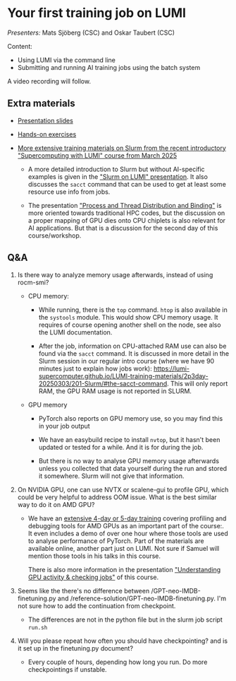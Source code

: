 # Your first training job on LUMI

*Presenters:* Mats Sjöberg (CSC) and Oskar Taubert (CSC)

Content:

-   Using LUMI via the command line
-   Submitting and running AI training jobs using the batch system

A video recording will follow.

<!--
<video src="https://462000265.lumidata.eu/ai-20250527/recordings/03_FirstJob.mp4" controls="controls"></video>
-->


## Extra materials

<!--
More materials will become available during and shortly after the course
-->

-   [Presentation slides](https://462000265.lumidata.eu/ai-20250527/files/LUMI-ai-20250527-03-First_AI_job.pdf)

-   [Hands-on exercises](E03_FirstJob.md)

-   [More extensive training materials on Slurm from the recent introductory "Supercomputing with LUMI" course from March 2025](../2p3day-20250303/index.md)

    -   A more detailed introduction to Slurm but without AI-specific examples is given in the 
        ["Slurm on LUMI" presentation](../2p3day-20250303/M201-Slurm.md).
        It also discusses the `sacct` command that can be used to get at least some resource use info
        from jobs.

    -   The presentation ["Process and Thread Distribution and Binding"](../2p3day-20250303/M202-Binding.md)
        is more oriented towards traditional HPC codes, but the discussion on a proper mapping
        of GPU dies onto CPU chiplets is also relevant for AI applications. But that is a discussion
        for the second day of this course/workshop.


## Q&A

1.  Is there way to analyze memory usage afterwards, instead of using rocm-smi?

    -   CPU memory:
    
        -   While running, there is the `top` command. `htop` is also available in the `systools` module. This would show CPU memory usage. It requires of course opening another shell on the node, see also the LUMI documentation. 

        -   After the job, information on CPU-attached RAM use can also be found via the `sacct` command. It is discussed in more detail in the Slurm session in our regular intro course (where we have 90 minutes just to explain how jobs work): https://lumi-supercomputer.github.io/LUMI-training-materials/2p3day-20250303/201-Slurm/#the-sacct-command. This will only report RAM, the GPU RAM usage is not reported in SLURM.

    -   GPU memory
  
        -   PyTorch also reports on GPU memory use, so you may find this in your job output

        -   We have an easybuild recipe to install `nvtop`, but it hasn't been updated or tested for a while. And it is for during the job.
  
        -   But there is no way to analyse GPU memory usage afterwards unless you collected that data yourself during the run and stored it somewhere. Slurm will not give that information.

2.  On NVIDIA GPU, one can use NVTX or scalene-gui to profile GPU, which could be very helpful to address OOM issue. What is the best similar way to do it on AMD GPU?

    -   We have an [extensive 4-day or 5-day training](https://lumi-supercomputer.github.io/LUMI-training-materials/2p3day-20250303/) 
        covering profiling and debugging tools for AMD GPUs as an important part of the course:. It even includes a demo of over one hour where those tools are used to analyse performance of PyTorch. Part of the materials are available online, another part just on LUMI. Not sure if Samuel will mention those tools in his talks in this course.

        There is also more information in the presentation ["Understanding GPU activity & checking jobs"](extra_04_CheckingGPU.md)
        of this course.

3.  Seems like the there's no difference between /GPT-neo-IMDB-finetuning.py and /reference-solution/GPT-neo-IMDB-finetuning.py. I'm not sure how to add the continuation from checkpoint.

    - The differences are not in the python file but in the slurm job script `run.sh`

4.  Will you please repeat how often you should have checkpointing? and is it set up in the finetuning.py document?
 
    - Every couple of hours, depending how long you run. Do more checkpointings if unstable.

